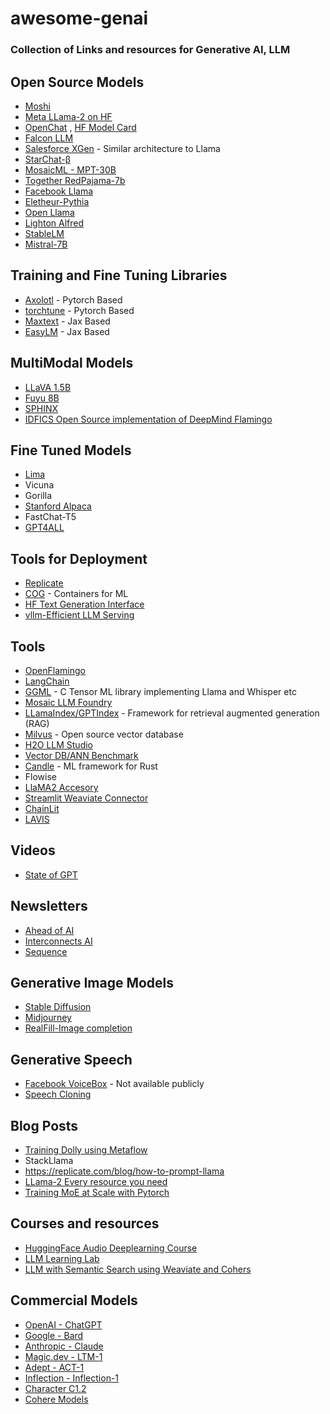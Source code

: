 # awesome-genai
### Collection of Links and resources for Generative AI, LLM

## Open Source Models
- [Moshi](https://kyutai.org/)
- [Meta LLama-2 on HF](https://huggingface.co/docs/transformers/main/model_doc/llama2) 
- [OpenChat](https://github.com/imoneoi/openchat) , [HF Model Card](https://huggingface.co/openchat/openchat_8192)
- [Falcon LLM](https://falconllm.tii.ae/)
- [Salesforce XGen](https://github.com/salesforce/xGen) - Similar architecture to Llama
- [StarChat-β](https://huggingface.co/HuggingFaceH4/starchat-beta)
- [MosaicML - MPT-30B](https://www.mosaicml.com/blog/mpt-30b)
- [Together RedPajama-7b](https://www.together.xyz/blog/redpajama-7b)
- [Facebook Llama](https://github.com/facebookresearch/llama/tree/main)
- [Eletheur-Pythia](https://github.com/EleutherAI/pythia)
- [Open Llama](https://github.com/openlm-research/open_llama)
- [Lighton Alfred](https://www.lighton.ai/blog/lighton-s-blog-4/introducing-alfred-40b-0723-38)
- [StableLM](https://github.com/Stability-AI/StableLM)
- [Mistral-7B](https://mistral.ai/news/announcing-mistral-7b/)


## Training and Fine Tuning Libraries
- [Axolotl](https://github.com/OpenAccess-AI-Collective/axolotl) - Pytorch Based
- [torchtune](https://github.com/pytorch/torchtune) - Pytorch Based
- [Maxtext](https://github.com/google/maxtext) - Jax Based
- [EasyLM](https://github.com/young-geng/EasyLM) - Jax Based


## MultiModal Models
- [LLaVA 1.5B](https://llava-vl.github.io/)
- [Fuyu 8B](https://www.adept.ai/blog/fuyu-8b)
- [SPHINX](https://github.com/Alpha-VLLM/LLaMA2-Accessory/tree/main/SPHINX)
- [IDFICS Open Source implementation of DeepMind Flamingo](https://huggingface.co/HuggingFaceM4/idefics-80b-instruct)

## Fine Tuned Models
- [Lima](https://arxiv.org/abs/2305.11206)
- Vicuna
- Gorilla
- [Stanford Alpaca](https://crfm.stanford.edu/2023/03/13/alpaca.html)
- FastChat-T5
- [GPT4ALL](https://github.com/nomic-ai/gpt4all)

## Tools for Deployment 
- [Replicate](https://replicate.com/)
- [COG](https://github.com/replicate/cog) - Containers for ML
- [HF Text Generation Interface](https://github.com/huggingface/text-generation-inference)
- [vllm-Efficient LLM Serving](https://github.com/vllm-project/vllm)
  
## Tools
- [OpenFlamingo](https://laion.ai/blog/open-flamingo/)
- [LangChain](https://github.com/hwchase17/langchain)
- [GGML](https://github.com/ggerganov/ggml) - C Tensor ML library implementing Llama and Whisper etc
- [Mosaic LLM Foundry](https://github.com/mosaicml/llm-foundry)
- [LLamaIndex/GPTIndex](https://gpt-index.readthedocs.io/en/latest/) - Framework for retrieval augmented generation (RAG)
- [Milvus](https://github.com/milvus-io/milvus) - Open source vector database
- [H2O LLM Studio](https://github.com/h2oai/h2o-llmstudio)
- [Vector DB/ANN Benchmark](https://github.com/erikbern/ann-benchmarks)
- [Candle](https://github.com/huggingface/candle) - ML framework for Rust
- Flowise
- [LlaMA2 Accesory](https://github.com/Alpha-VLLM/LLaMA2-Accessory)
- [Streamlit Weaviate Connector](https://github.com/weaviate/st-weaviate-connection/tree/main)
- [ChainLit](https://github.com/Chainlit/chainlit)
- [LAVIS](https://github.com/salesforce/LAVIS)


## Videos
- [State of GPT](https://www.youtube.com/watch?v=bZQun8Y4L2A)

## Newsletters
- [Ahead of AI](https://magazine.sebastianraschka.com/)
- [Interconnects AI](https://www.interconnects.ai/)
- [Sequence](https://thesequence.substack.com/)

## Generative Image Models
- [Stable Diffusion](https://stability.ai/stablediffusion)
- [Midjourney](https://docs.midjourney.com/)
- [RealFill-Image completion](https://realfill.github.io/)

## Generative Speech
- [Facebook VoiceBox](https://ai.facebook.com/blog/voicebox-generative-ai-model-speech/) - Not available publicly
- [Speech Cloning](https://huggingface.co/spaces/Plachta/VALL-E-X)

## Blog Posts
- [Training Dolly using Metaflow](https://outerbounds.com/blog/train-dolly-metaflow/)
- StackLlama
- https://replicate.com/blog/how-to-prompt-llama
- [LLama-2 Every resource you need](https://www.philschmid.de/llama-2)
- [Training MoE at Scale with Pytorch](https://pytorch.org/blog/training-moes/)

## Courses and resources
- [HuggingFace Audio Deeplearning Course](https://huggingface.co/learn/audio-course/chapter0/introduction)
- [LLM Learning Lab](https://lightning.ai/pages/llm-learning-lab/)
- [LLM with Semantic Search using Weaviate and Cohers](https://www.deeplearning.ai/short-courses/large-language-models-semantic-search/)

## Commercial Models
- [OpenAI - ChatGPT](https://openai.com/)
- [Google - Bard](https://bard.google.com/)
- [Anthropic - Claude](https://www.anthropic.com/)
- [Magic.dev - LTM-1](https://magic.dev/blog/ltm-1)
- [Adept - ACT-1](https://www.adept.ai/blog/act-1)
- [Inflection - Inflection-1](https://inflection.ai/inflection-1)
- [Character C1.2](https://blog.character.ai/character-ai/)
- [Cohere Models](https://docs.cohere.com/docs/generation-card)
